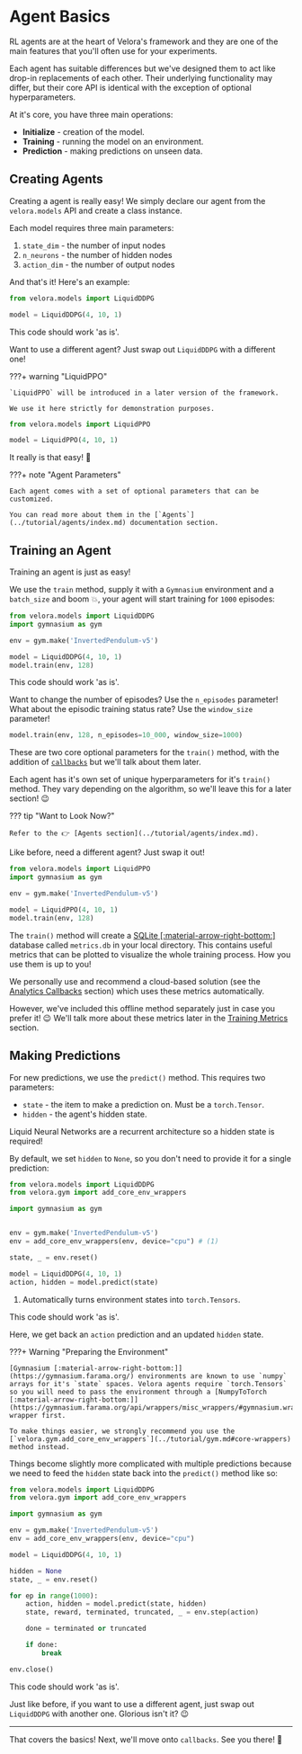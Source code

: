 # Agent Basics

RL agents are at the heart of Velora's framework and they are one of the main features that you'll often use for your experiments.

Each agent has suitable differences but we've designed them to act like drop-in replacements of each other. Their underlying functionality may differ, but their core API is identical with the exception of optional hyperparameters.

At it's core, you have three main operations:

- **Initialize** - creation of the model.
- **Training** - running the model on an environment.
- **Prediction** - making predictions on unseen data.

## Creating Agents

Creating a agent is really easy! We simply declare our agent from the `velora.models` API and create a class instance.

Each model requires three main parameters:

1. `state_dim` - the number of input nodes
2. `n_neurons` - the number of hidden nodes
3. `action_dim` - the number of output nodes

And that's it! Here's an example:

```python
from velora.models import LiquidDDPG

model = LiquidDDPG(4, 10, 1)
```

This code should work 'as is'.

Want to use a different agent? Just swap out `LiquidDDPG` with a different one!

???+ warning "LiquidPPO"

    `LiquidPPO` will be introduced in a later version of the framework. 
    
    We use it here strictly for demonstration purposes.

```python
from velora.models import LiquidPPO

model = LiquidPPO(4, 10, 1)
```

It really is that easy! 🤩

???+ note "Agent Parameters"

    Each agent comes with a set of optional parameters that can be customized. 
    
    You can read more about them in the [`Agents`](../tutorial/agents/index.md) documentation section.

## Training an Agent

Training an agent is just as easy!

We use the `train` method, supply it with a `Gymnasium` environment and a `batch_size` and boom 💥, your agent will start training for `1000` episodes:

```python
from velora.models import LiquidDDPG
import gymnasium as gym

env = gym.make('InvertedPendulum-v5')

model = LiquidDDPG(4, 10, 1)
model.train(env, 128)
```

This code should work 'as is'.

Want to change the number of episodes? Use the `n_episodes` parameter! What about the episodic training status rate? Use the `window_size` parameter!

```python
model.train(env, 128, n_episodes=10_000, window_size=1000)
```

These are two core optional parameters for the `train()` method, with the addition of [`callbacks`](../tutorial/callback.md) but we'll talk about them later.

Each agent has it's own set of unique hyperparameters for it's `train()` method. They vary depending on the algorithm, so we'll leave this for a later section! 😉

??? tip "Want to Look Now?"

    Refer to the 👉 [Agents section](../tutorial/agents/index.md).

Like before, need a different agent? Just swap it out!

```python
from velora.models import LiquidPPO
import gymnasium as gym

env = gym.make('InvertedPendulum-v5')

model = LiquidPPO(4, 10, 1)
model.train(env, 128)
```

The `train()` method will create a [SQLite [:material-arrow-right-bottom:]](https://www.sqlite.org/) database called `metrics.db` in your local directory. This contains useful metrics that can be plotted to visualize the whole training process. How you use them is up to you!

We personally use and recommend a cloud-based solution (see the [Analytics Callbacks](../tutorial/callback.md#analytics) section) which uses these metrics automatically.

However, we've included this offline method separately just in case you prefer it! 😉 We'll talk more about these metrics later in the [Training Metrics](../tutorial/metrics.md) section.

## Making Predictions

For new predictions, we use the `predict()` method. This requires two parameters:

- `state` - the item to make a prediction on. Must be a `torch.Tensor`.
- `hidden` - the agent's hidden state.

Liquid Neural Networks are a recurrent architecture so a hidden state is required!

By default, we set `hidden` to `None`, so you don't need to provide it for a single prediction:

```python hl_lines="8"
from velora.models import LiquidDDPG
from velora.gym import add_core_env_wrappers

import gymnasium as gym


env = gym.make('InvertedPendulum-v5')
env = add_core_env_wrappers(env, device="cpu") # (1)

state, _ = env.reset()

model = LiquidDDPG(4, 10, 1)
action, hidden = model.predict(state)
```

1. Automatically turns environment states into `torch.Tensors`.

This code should work 'as is'.

Here, we get back an `action` prediction and an updated `hidden` state.

???+ Warning "Preparing the Environment"

    [Gymnasium [:material-arrow-right-bottom:]](https://gymnasium.farama.org/) environments are known to use `numpy` arrays for it's `state` spaces. Velora agents require `torch.Tensors` so you will need to pass the environment through a [NumpyToTorch [:material-arrow-right-bottom:]](https://gymnasium.farama.org/api/wrappers/misc_wrappers/#gymnasium.wrappers.NumpyToTorch) wrapper first.

    To make things easier, we strongly recommend you use the [`velora.gym.add_core_env_wrappers`](../tutorial/gym.md#core-wrappers) method instead. 

Things become slightly more complicated with multiple predictions because we need to feed the `hidden` state back into the `predict()` method like so:

```python
from velora.models import LiquidDDPG
from velora.gym import add_core_env_wrappers

import gymnasium as gym

env = gym.make('InvertedPendulum-v5')
env = add_core_env_wrappers(env, device="cpu")

model = LiquidDDPG(4, 10, 1)

hidden = None
state, _ = env.reset()

for ep in range(1000):
    action, hidden = model.predict(state, hidden)
    state, reward, terminated, truncated, _ = env.step(action)

    done = terminated or truncated

    if done:
        break

env.close()
```

This code should work 'as is'.

Just like before, if you want to use a different agent, just swap out `LiquidDDPG` with another one. Glorious isn't it? 😉

---

That covers the basics! Next, we'll move onto `callbacks`. See you there! 👋
